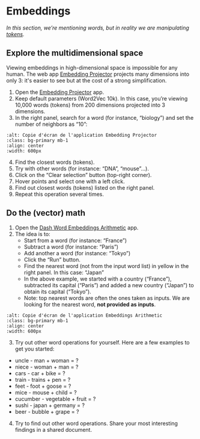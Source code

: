 # Embeddings

*In this section, we’re mentioning words, but in reality we are manipulating [tokens](tokens.md).*


## Explore the multidimensional space
Viewing embeddings in high-dimensional space is impossible for any human. The web app [Embedding Projector](https://projector.tensorflow.org/) projects many dimensions into only 3: it's easier to see but at the cost of a strong simplification.

1. Open the [Embedding Projector](https://projector.tensorflow.org/) app.
2. Keep default parameters (Word2Vec 10k). In this case, you’re viewing 10,000 words (tokens) from 200 dimensions projected into 3 dimensions.
3. In the right panel, search for a word (for instance, “biology”) and set the number of neighbors as “10”:

```{image} img/embedding_projector.png
:alt: Copie d'écran de l'application Embedding Projector
:class: bg-primary mb-1
:align: center
:width: 600px
```

4. Find the closest words (tokens).
5. Try with other words (for instance: “DNA”, “mouse”...).
6. Click on the “Clear selection” button (top-right corner).
7. Hover points and select one with a left click.
8. Find out closest words (tokens) listed on the right panel.
9. Repeat this operation several times.


## Do the (vector) math

1. Open the [Dash Word Embeddings Arithmetic](https://dash.gallery/dash-word-arithmetic/) app.
2. The idea is to:
    - Start from a word (for instance: “France”)
    - Subtract a word (for instance: “Paris”)
    - Add another a word (for instance: “Tokyo”)
    - Click the “Run” button.
    - Find the nearest word (not from the input word list) in yellow in the right panel. In this case: “Japan”
    - In the above example, we started with a country (“France”), subtracted its capital (“Paris”) and added a new country (“Japan”) to obtain its capital (“Tokyo”).
    - Note: top nearest words are often the ones taken as inputs. We are looking for the nearest word, **not provided as inputs**.


```{image} img/embeddings_arithmetic.png
:alt: Copie d'écran de l'application Embeddings Arithmetic
:class: bg-primary mb-1
:align: center
:width: 600px
```

3. Try out other word operations for yourself. Here are a few examples to get you started:
- uncle - man + woman = ?
- niece - woman + man = ?
- cars - car + bike = ?
- train - trains + pen = ?
- feet - foot + goose = ?
- mice - mouse + child = ?
- cucumber - vegetable + fruit = ?
- sushi - japan + germany = ?
- beer - bubble + grape = ?
4. Try to find out other word operations. Share your most interesting findings in a shared document.
